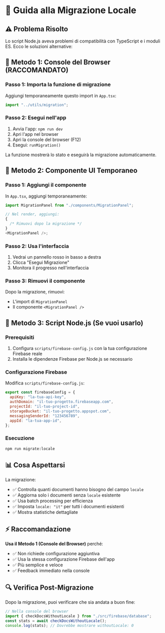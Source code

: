 # 🚀 Guida alla Migrazione Locale

## ⚠️ Problema Risolto

Lo script Node.js aveva problemi di compatibilità con TypeScript e i moduli ES. Ecco le soluzioni alternative:

## 🎯 Metodo 1: Console del Browser (RACCOMANDATO)

### Passo 1: Importa la funzione di migrazione

Aggiungi temporaneamente questo import in `App.tsx`:

```typescript
import "../utils/migration";
```

### Passo 2: Esegui nell'app

1. Avvia l'app: `npm run dev`
2. Apri l'app nel browser
3. Apri la console del browser (F12)
4. Esegui: `runMigration()`

La funzione mostrerà lo stato e eseguirà la migrazione automaticamente.

## 🎯 Metodo 2: Componente UI Temporaneo

### Passo 1: Aggiungi il componente

In `App.tsx`, aggiungi temporaneamente:

```typescript
import MigrationPanel from "./components/MigrationPanel";

// Nel render, aggiungi:
{
  /* Rimuovi dopo la migrazione */
}
<MigrationPanel />;
```

### Passo 2: Usa l'interfaccia

1. Vedrai un pannello rosso in basso a destra
2. Clicca "Esegui Migrazione"
3. Monitora il progresso nell'interfaccia

### Passo 3: Rimuovi il componente

Dopo la migrazione, rimuovi:

- L'import di `MigrationPanel`
- Il componente `<MigrationPanel />`

## 🎯 Metodo 3: Script Node.js (Se vuoi usarlo)

### Prerequisiti

1. Configura `scripts/firebase-config.js` con la tua configurazione Firebase reale
2. Installa le dipendenze Firebase per Node.js se necessario

### Configurazione Firebase

Modifica `scripts/firebase-config.js`:

```javascript
export const firebaseConfig = {
  apiKey: "la-tua-api-key",
  authDomain: "il-tuo-progetto.firebaseapp.com",
  projectId: "il-tuo-project-id",
  storageBucket: "il-tuo-progetto.appspot.com",
  messagingSenderId: "123456789",
  appId: "la-tua-app-id",
};
```

### Esecuzione

```bash
npm run migrate:locale
```

## 📊 Cosa Aspettarsi

La migrazione:

- ✅ Controlla quanti documenti hanno bisogno del campo `locale`
- ✅ Aggiorna solo i documenti senza `locale` esistente
- ✅ Usa batch processing per efficienza
- ✅ Imposta `locale: "it"` per tutti i documenti esistenti
- ✅ Mostra statistiche dettagliate

## ⚡ Raccomandazione

**Usa il Metodo 1 (Console del Browser)** perché:

- ✅ Non richiede configurazione aggiuntiva
- ✅ Usa la stessa configurazione Firebase dell'app
- ✅ Più semplice e veloce
- ✅ Feedback immediato nella console

## 🔍 Verifica Post-Migrazione

Dopo la migrazione, puoi verificare che sia andata a buon fine:

```javascript
// Nella console del browser
import { checkDocsWithoutLocale } from "./src/firebase/database";
const stats = await checkDocsWithoutLocale();
console.log(stats); // Dovrebbe mostrare withoutLocale: 0
```
